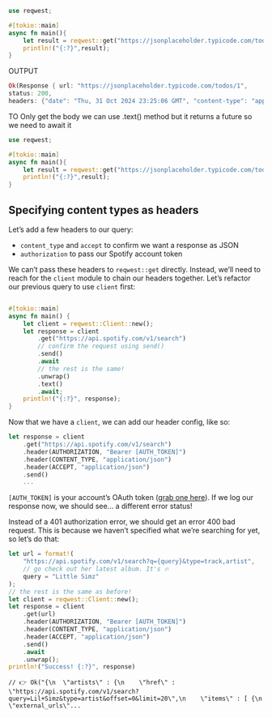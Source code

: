 ```rust
use reqwest;

#[tokio::main]
async fn main(){
    let result = reqwest::get("https://jsonplaceholder.typicode.com/todos/1").await;
    println!("{:?}",result);
}


```
OUTPUT
```rust
Ok(Response { url: "https://jsonplaceholder.typicode.com/todos/1", 
status: 200,
headers: {"date": "Thu, 31 Oct 2024 23:25:06 GMT", "content-type": "application/json; charset=utf-8", "content-length": "83", "connection": "keep-alive", "report-to": "{\"group\":\"heroku-nel\",\"max_age\":3600,\"endpoints\":[{\"url\":\"https://nel.heroku.com/reports?ts=1729546811&sid=e11707d5-02a7-43ef-b45e-2cf4d2036f7d&s=Gsuc4KImp1dDu0fWCPcbWnovAw5WgSLcExVTprvdJrw%3D\"}]}", "reporting-endpoints": "heroku-nel=https://nel.heroku.com/reports?ts=1729546811&sid=e11707d5-02a7-43ef-b45e-2cf4d2036f7d&s=Gsuc4KImp1dDu0fWCPcbWnovAw5WgSLcExVTprvdJrw%3D", "nel": "{\"report_to\":\"heroku-nel\",\"max_age\":3600,\"success_fraction\":0.005,\"failure_fraction\":0.05,\"response_headers\":[\"Via\"]}", "x-powered-by": "Express", "x-ratelimit-limit": "1000", "x-ratelimit-remaining": "999", "x-ratelimit-reset": "1729546827", "vary": "Origin, Accept-Encoding", "access-control-allow-credentials": "true", "cache-control": "max-age=43200", "pragma": "no-cache", "expires": "-1", "x-content-type-options": "nosniff", "etag": "W/\"53-hfEnumeNh6YirfjyjaujcOPPT+s\"", "via": "1.1 vegur", "cf-cache-status": "HIT", "age": "6234", "accept-ranges": "bytes", "server": "cloudflare", "cf-ray": "8db767055cfe9ba3-SIN", "alt-svc": "h3=\":443\"; ma=86400", "server-timing": "cfL4;desc=\"?proto=TCP&rtt=164247&sent=5&recv=6&lost=0&retrans=0&sent_bytes=2827&recv_bytes=693&delivery_rate=19650&cwnd=248&unsent_bytes=0&cid=8895f1a641298d55&ts=210&x=0\""} })
```
TO Only get the body we can use .text() method but it returns a future so we need to await it
```rust
use reqwest;

#[tokio::main]
async fn main(){
    let result = reqwest::get("https://jsonplaceholder.typicode.com/todos/1").await.unwrap().text().await;
    println!("{:?}",result);
}


```

## Specifying content types as headers

Let’s add a few headers to our query:

- `content_type` and `accept` to confirm we want a response as JSON
- `authorization` to pass our Spotify account token

We can’t pass these headers to `reqwest::get` directly. Instead, we’ll need to reach for the `client` module to chain our headers together. Let’s refactor our previous query to use `client` first:
```rust

#[tokio::main]
async fn main() {
    let client = reqwest::Client::new();
    let response = client
        .get("https://api.spotify.com/v1/search")
        // confirm the request using send()
        .send()
        .await
        // the rest is the same!
        .unwrap()
        .text()
        .await;
    println!("{:?}", response);
}
```
Now that we have a `client`, we can add our header config, like so:
```rust
let response = client
    .get("https://api.spotify.com/v1/search")
    .header(AUTHORIZATION, "Bearer [AUTH_TOKEN]")
    .header(CONTENT_TYPE, "application/json")
    .header(ACCEPT, "application/json")
    .send()
    ...
```
`[AUTH_TOKEN]` is your account’s OAuth token ([grab one here](https://developer.spotify.com/console/get-search-item/?q=Muse&type=track&market=US&limit=5&offset=5&include_external=)). If we log our response now, we should see… a different error status!

Instead of a 401 authorization error, we should get an error 400 bad request. This is because we haven’t specified what we’re searching for yet, so let’s do that:
```rust
let url = format!(
    "https://api.spotify.com/v1/search?q={query}&type=track,artist",
    // go check out her latest album. It's 🔥
    query = "Little Simz"
);
// the rest is the same as before!
let client = reqwest::Client::new();
let response = client
    .get(url)
    .header(AUTHORIZATION, "Bearer [AUTH_TOKEN]")
    .header(CONTENT_TYPE, "application/json")
    .header(ACCEPT, "application/json")
    .send()
    .await
    .unwrap();
println!("Success! {:?}", response)
```
```
// 👉 Ok("{\n  \"artists\" : {\n    \"href\" : \"https://api.spotify.com/v1/search?query=Lil+Simz&type=artist&offset=0&limit=20\",\n    \"items\" : [ {\n      \"external_urls\"...
```